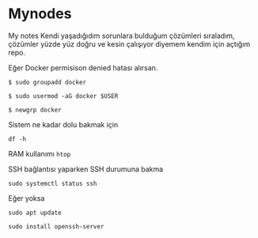 # Mynodes
My notes
Kendi yaşadığıdım sorunlara bulduğum çözümleri sıraladım, çözümler yüzde yüz doğru ve kesin çalışıyor diyemem kendim için açtığım repo. 

Eğer Docker permisison denied hatası alırsan. 

```$ sudo groupadd docker```

```$ sudo usermod -aG docker $USER```


```$ newgrp docker```


Sistem ne kadar dolu bakmak için

```df -h ```

RAM kullanımı 
```htop```


SSH bağlantısı yaparken SSH durumuna bakma 

```sudo systemctl status ssh```

Eğer yoksa 

```sudo apt update```

```sudo install openssh-server```


